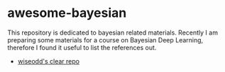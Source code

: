 # awesome-bayesian
This repository is dedicated to bayesian related materials. Recently I am preparing some materials for a course on Bayesian Deep Learning, therefore I found it useful to list the references out. 

* [wiseodd's clear repo](https://github.com/wiseodd/generative-models)
